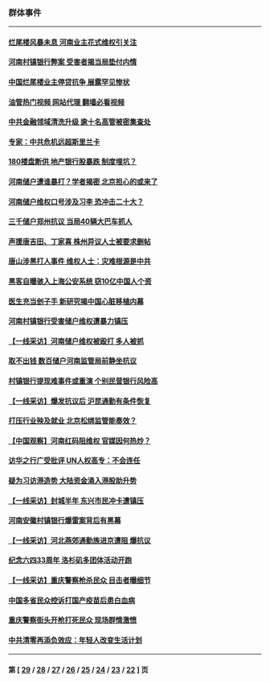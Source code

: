 ### 群体事件
---
#### [烂尾楼风暴未息 河南业主花式维权引关注](../../pages/ncid279/n13794519.md?08100845) 
#### [河南村镇银行弊案 受害者揭当局垫付内情](../../pages/ncid279/n13791990.md?08100845) 
#### [中国烂尾楼业主停贷抗争 展露罕见惨状](../../pages/ncid279/n13787794.md?08100845) 
#### [油管热门视频 网站代理 翻墙必看视频](http://209.222.30.114:81/youtube.html?08100845)
#### [中共金融领域清洗升级 逾十名高管被密集查处](../../pages/ncid279/n13782694.md?08100845) 
#### [专家：中共危机远超斯里兰卡](../../pages/ncid279/n13782248.md?08100845) 
#### [180楼盘断供 地产银行股暴跌 制度埋坑？](../../pages/ncid279/n13780778.md?08100845) 
#### [河南储户遭谁暴打？学者揭密 北京担心的或来了](../../pages/ncid279/n13779407.md?08100845) 
#### [河南储户维权口号涉及习李 恐冲击二十大？](../../pages/ncid279/n13778148.md?08100845) 
#### [三千储户郑州抗议 当局40辆大巴车抓人](../../pages/ncid279/n13777593.md?08100845) 
#### [声援唐吉田、丁家喜 株州异议人士被要求删帖](../../pages/ncid279/n13775534.md?08100845) 
#### [唐山涉黑打人事件 维权人士：灾难根源是中共](../../pages/ncid279/n13773534.md?08100845) 
#### [黑客自曝骇入上海公安系统 窃10亿中国人个资](../../pages/ncid279/n13773395.md?08100845) 
#### [医生充当刽子手 新研究揭中国心脏移植内幕](../../pages/ncid279/n13772291.md?08100845) 
#### [河南村镇银行受害储户维权遭暴力镇压](../../pages/ncid279/n13770841.md?08100845) 
#### [【一线采访】河南储户维权被殴打 多人被抓](../../pages/ncid279/n13768629.md?08100845) 
#### [取不出钱 数百储户河南监管局前静坐抗议](../../pages/ncid279/n13767198.md?08100845) 
#### [村镇银行提现难事件或重演 个别民营银行风险高](../../pages/ncid279/n13764495.md?08100845) 
#### [【一线采访】爆发抗议后 沪昆通勤有条件恢复](../../pages/ncid279/n13763504.md?08100845) 
#### [打压行业殃及就业 北京松绑监管能奏效？](../../pages/ncid279/n13761130.md?08100845) 
#### [【中国观察】河南红码阻维权 官媒因何热炒？](../../pages/ncid279/n13760146.md?08100845) 
#### [访华之行广受批评 UN人权高专：不会连任](../../pages/ncid279/n13758655.md?08100845) 
#### [疑为习访港造势 大陆资金涌入港股助升势](../../pages/ncid279/n13756127.md?08100845) 
#### [【一线采访】封城半年 东兴市民冲卡遭镇压](../../pages/ncid279/n13754277.md?08100845) 
#### [河南安徽村镇银行爆雷案背后有黑幕](../../pages/ncid279/n13754230.md?08100845) 
#### [【一线采访】河北燕郊通勤族进京遭阻 爆抗议](../../pages/ncid279/n13749999.md?08100845) 
#### [纪念六四33周年 洛杉矶多团体活动开跑](../../pages/ncid279/n13749760.md?08100845) 
#### [【一线采访】重庆警察枪杀民众 目击者曝细节](../../pages/ncid279/n13749360.md?08100845) 
#### [中国多省民众控诉打国产疫苗后患白血病](../../pages/ncid279/n13748740.md?08100845) 
#### [重庆警察街头开枪打死民众 现场群情激愤](../../pages/ncid279/n13749070.md?08100845) 
#### [中共清零再添负效应：年轻人改变生活计划](../../pages/ncid279/n13748102.md?08100845) 

---
#### 第 [ [29](./29.md?08100845) / [28](./28.md?08100845) / [27](./27.md?08100845) / [26](./26.md?08100845) / [25](./25.md?08100845) / [24](./24.md?08100845) / [23](./23.md?08100845) / [22](./22.md?08100845) ] 页
